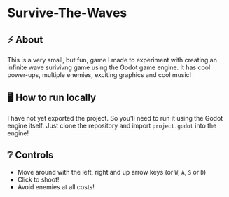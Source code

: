 # Survive-The-Waves

## :zap: About
This is a very small, but fun, game I made to experiment with creating an infinite wave surivivng game using the Godot game engine. It has cool power-ups, multiple enemies, exciting graphics and cool music!

## :desktop_computer: How to run locally
I have not yet exported the project. So you'll need to run it using the Godot engine itself. Just clone the repository and import `project.godot` into the engine!

## :grey_question: Controls
- Move around with the left, right and up arrow keys (or `W`, `A`, `S` or `D`)
- Click to shoot!
- Avoid enemies at all costs!
